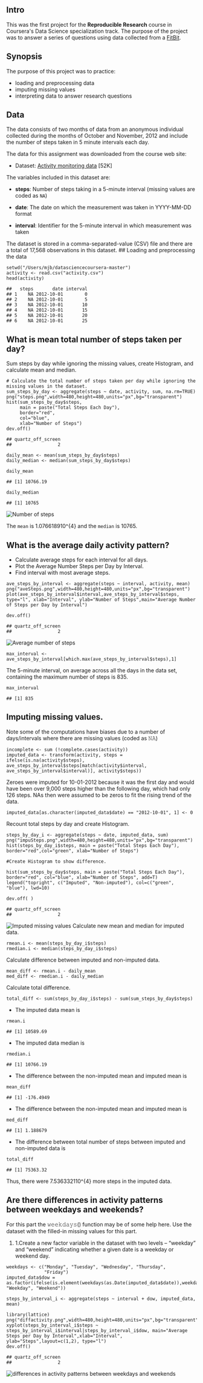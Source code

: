 Intro
-----

This was the first project for the **Reproducible Research** course in
Coursera's Data Science specialization track. The purpose of the project
was to answer a series of questions using data collected from a
[FitBit](http://en.wikipedia.org/wiki/Fitbit).

Synopsis
--------

The purpose of this project was to practice:

-   loading and preprocessing data
-   imputing missing values
-   interpreting data to answer research questions

Data
----

The data consists of two months of data from an anonymous individual
collected during the months of October and November, 2012 and include
the number of steps taken in 5 minute intervals each day.

The data for this assignment was downloaded from the course web site:

-   Dataset: [Activity monitoring
    data](https://d396qusza40orc.cloudfront.net/repdata%2Fdata%2Factivity.zip)
    \[52K\]

The variables included in this dataset are:

-   **steps**: Number of steps taking in a 5-minute interval (missing
    values are coded as `NA`)

-   **date**: The date on which the measurement was taken in YYYY-MM-DD
    format

-   **interval**: Identifier for the 5-minute interval in which
    measurement was taken

The dataset is stored in a comma-separated-value (CSV) file and there
are a total of 17,568 observations in this dataset. \#\# Loading and
preprocessing the data

    setwd("/Users/mjb/datasciencecoursera-master")
    activity <- read.csv("activity.csv")
    head(activity)

    ##   steps       date interval
    ## 1    NA 2012-10-01        0
    ## 2    NA 2012-10-01        5
    ## 3    NA 2012-10-01       10
    ## 4    NA 2012-10-01       15
    ## 5    NA 2012-10-01       20
    ## 6    NA 2012-10-01       25

What is mean total number of steps taken per day?
-------------------------------------------------

Sum steps by day while ignoring the missing values, create Histogram,
and calculate mean and median.

    # Calculate the total number of steps taken per day while ignoring the missing values in the dataset.
    sum_steps_by_day <- aggregate(steps ~ date, activity, sum, na.rm=TRUE)
    png("steps.png",width=480,height=480,units="px",bg="transparent")
    hist(sum_steps_by_day$steps, 
         main = paste("Total Steps Each Day"),  
         border="red",
         col="blue", 
         xlab="Number of Steps")
    dev.off()

    ## quartz_off_screen 
    ##                 2

    daily_mean <- mean(sum_steps_by_day$steps)
    daily_median <- median(sum_steps_by_day$steps)

    daily_mean

    ## [1] 10766.19

    daily_median

    ## [1] 10765
   
![Number of steps](figures/steps.png) 

The `mean` is 1.076618910^{4} and the `median` is 10765.

What is the average daily activity pattern?
-------------------------------------------

-   Calculate average steps for each interval for all days.
-   Plot the Average Number Steps per Day by Interval.
-   Find interval with most average steps.

<!-- -->

    ave_steps_by_interval <- aggregate(steps ~ interval, activity, mean)
    png("aveSteps.png",width=480,height=480,units="px",bg="transparent")
    plot(ave_steps_by_interval$interval,ave_steps_by_interval$steps, type="l", xlab="Interval", ylab="Number of Steps",main="Average Number of Steps per Day by Interval")

    dev.off()

    ## quartz_off_screen 
    ##                 2
![Average number of steps](figures/aveSteps.png) 

    max_interval <- ave_steps_by_interval[which.max(ave_steps_by_interval$steps),1]

The 5-minute interval, on average across all the days in the data set,
containing the maximum number of steps is 835.

    max_interval

    ## [1] 835

Imputing missing values.
------------------------

Note some of the computations have biases due to a number of
days/intervals where there are missing values (coded as 𝙽𝙰)

    incomplete <- sum (!complete.cases(activity))
    imputed_data <- transform(activity, steps = ifelse(is.na(activity$steps), ave_steps_by_interval$steps[match(activity$interval, ave_steps_by_interval$interval)], activity$steps))

Zeroes were imputed for 10-01-2012 because it was the first day and
would have been over 9,000 steps higher than the following day, which
had only 126 steps. NAs then were assumed to be zeros to fit the rising
trend of the data.

    imputed_data[as.character(imputed_data$date) == "2012-10-01", 1] <- 0

Recount total steps by day and create Histogram.

    steps_by_day_i <- aggregate(steps ~ date, imputed_data, sum)
    png("impuSteps.png",width=480,height=480,units="px",bg="transparent")
    hist(steps_by_day_i$steps, main = paste("Total Steps Each Day"), border="red",col="green", xlab="Number of Steps")

    #Create Histogram to show difference.

    hist(sum_steps_by_day$steps, main = paste("Total Steps Each Day"), border="red", col="blue", xlab="Number of Steps", add=T)
    legend("topright", c("Imputed", "Non-imputed"), col=c("green", "blue"), lwd=10)

    dev.off( )

    ## quartz_off_screen 
    ##                 2
![Imputed missing values](figures/impuSteps.png) 
Calculate new mean and median for imputed data.

    rmean.i <- mean(steps_by_day_i$steps)
    rmedian.i <- median(steps_by_day_i$steps)

Calculate difference between imputed and non-imputed data.

    mean_diff <- rmean.i - daily_mean
    med_diff <- rmedian.i - daily_median

Calculate total difference.

    total_diff <- sum(steps_by_day_i$steps) - sum(sum_steps_by_day$steps)

-   The imputed data mean is

<!-- -->

    rmean.i

    ## [1] 10589.69

-   The imputed data median is

<!-- -->

    rmedian.i

    ## [1] 10766.19

-   The difference between the non-imputed mean and imputed mean is

<!-- -->

    mean_diff

    ## [1] -176.4949

-   The difference between the non-imputed mean and imputed mean is

<!-- -->

    med_diff

    ## [1] 1.188679

-   The difference between total number of steps between imputed and
    non-imputed data is

<!-- -->

    total_diff

    ## [1] 75363.32

Thus, there were 7.536332110^{4} more steps in the imputed data.

Are there differences in activity patterns between weekdays and weekends?
-------------------------------------------------------------------------

For this part the 𝚠𝚎𝚎𝚔𝚍𝚊𝚢𝚜() function may be of some help here. Use the
dataset with the filled-in missing values for this part.

1.  1.Create a new factor variable in the dataset with two levels –
    “weekday” and “weekend” indicating whether a given date is a weekday
    or weekend day.

<!-- -->

    weekdays <- c("Monday", "Tuesday", "Wednesday", "Thursday", 
                  "Friday")
    imputed_data$dow = as.factor(ifelse(is.element(weekdays(as.Date(imputed_data$date)),weekdays), "Weekday", "Weekend"))

    steps_by_interval_i <- aggregate(steps ~ interval + dow, imputed_data, mean)

    library(lattice)
    png("diffactivity.png",width=480,height=480,units="px",bg="transparent")
    xyplot(steps_by_interval_i$steps ~ steps_by_interval_i$interval|steps_by_interval_i$dow, main="Average Steps per Day by Interval",xlab="Interval", ylab="Steps",layout=c(1,2), type="l")
    dev.off()

    ## quartz_off_screen 
    ##                 2
![differences in activity patterns between weekdays and weekends](figures/diffactivity.png)
